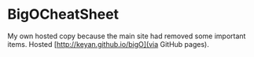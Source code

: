 BigOCheatSheet
==============
My own hosted copy because the main site had removed some important items. Hosted [http://keyan.github.io/bigO](via GitHub pages).
